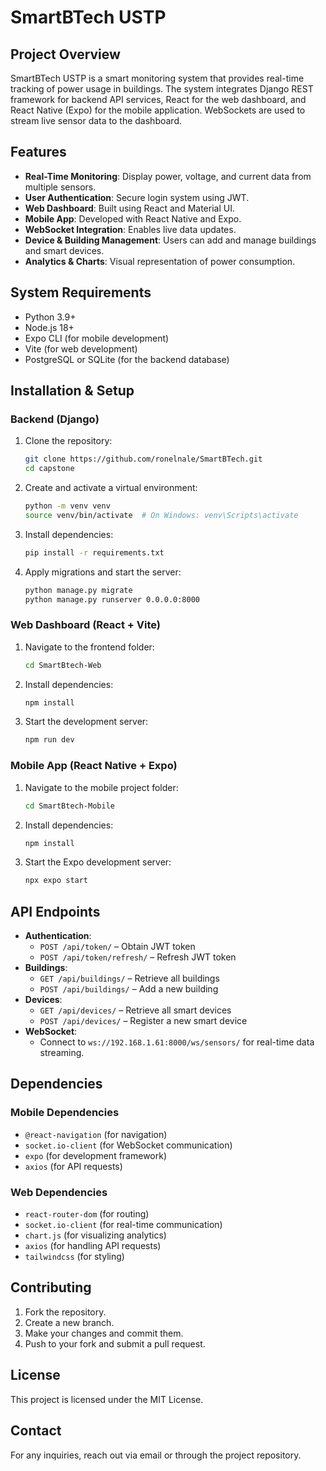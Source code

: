 # SmartBTech USTP

## Project Overview
SmartBTech USTP is a smart monitoring system that provides real-time tracking of power usage in buildings. The system integrates Django REST framework for backend API services, React for the web dashboard, and React Native (Expo) for the mobile application. WebSockets are used to stream live sensor data to the dashboard.

## Features
- **Real-Time Monitoring**: Display power, voltage, and current data from multiple sensors.
- **User Authentication**: Secure login system using JWT.
- **Web Dashboard**: Built using React and Material UI.
- **Mobile App**: Developed with React Native and Expo.
- **WebSocket Integration**: Enables live data updates.
- **Device & Building Management**: Users can add and manage buildings and smart devices.
- **Analytics & Charts**: Visual representation of power consumption.

## System Requirements
- Python 3.9+
- Node.js 18+
- Expo CLI (for mobile development)
- Vite (for web development)
- PostgreSQL or SQLite (for the backend database)

## Installation & Setup

### Backend (Django)
1. Clone the repository:
   ```bash
   git clone https://github.com/ronelnale/SmartBTech.git
   cd capstone
   ```
2. Create and activate a virtual environment:
   ```bash
   python -m venv venv
   source venv/bin/activate  # On Windows: venv\Scripts\activate
   ```
3. Install dependencies:
   ```bash
   pip install -r requirements.txt
   ```
4. Apply migrations and start the server:
   ```bash
   python manage.py migrate
   python manage.py runserver 0.0.0.0:8000
   ```

### Web Dashboard (React + Vite)
1. Navigate to the frontend folder:
   ```bash
   cd SmartBtech-Web
   ```
2. Install dependencies:
   ```bash
   npm install
   ```
3. Start the development server:
   ```bash
   npm run dev
   ```

### Mobile App (React Native + Expo)
1. Navigate to the mobile project folder:
   ```bash
   cd SmartBtech-Mobile
   ```
2. Install dependencies:
   ```bash
   npm install
   ```
3. Start the Expo development server:
   ```bash
   npx expo start
   ```

## API Endpoints
- **Authentication**:
  - `POST /api/token/` – Obtain JWT token
  - `POST /api/token/refresh/` – Refresh JWT token
- **Buildings**:
  - `GET /api/buildings/` – Retrieve all buildings
  - `POST /api/buildings/` – Add a new building
- **Devices**:
  - `GET /api/devices/` – Retrieve all smart devices
  - `POST /api/devices/` – Register a new smart device
- **WebSocket**:
  - Connect to `ws://192.168.1.61:8000/ws/sensors/` for real-time data streaming.

## Dependencies

### Mobile Dependencies
- `@react-navigation` (for navigation)
- `socket.io-client` (for WebSocket communication)
- `expo` (for development framework)
- `axios` (for API requests)

### Web Dependencies
- `react-router-dom` (for routing)
- `socket.io-client` (for real-time communication)
- `chart.js` (for visualizing analytics)
- `axios` (for handling API requests)
- `tailwindcss` (for styling)

## Contributing
1. Fork the repository.
2. Create a new branch.
3. Make your changes and commit them.
4. Push to your fork and submit a pull request.

## License
This project is licensed under the MIT License.

## Contact
For any inquiries, reach out via email or through the project repository.

